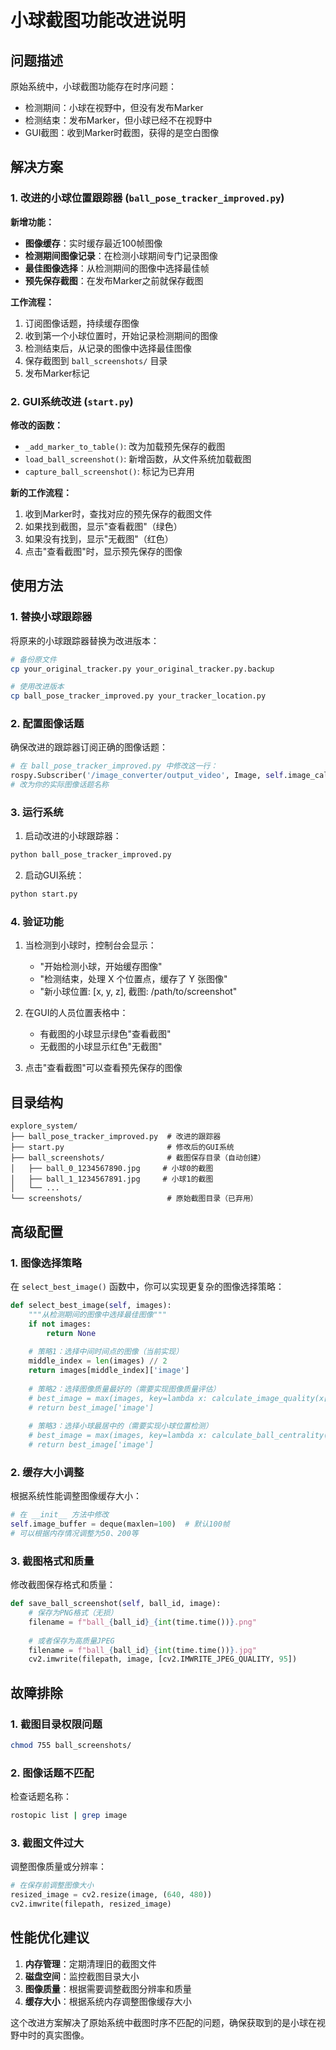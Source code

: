 # 小球截图功能改进说明

## 问题描述

原始系统中，小球截图功能存在时序问题：
- 检测期间：小球在视野中，但没有发布Marker
- 检测结束：发布Marker，但小球已经不在视野中
- GUI截图：收到Marker时截图，获得的是空白图像

## 解决方案

### 1. 改进的小球位置跟踪器 (`ball_pose_tracker_improved.py`)

**新增功能：**
- **图像缓存**：实时缓存最近100帧图像
- **检测期间图像记录**：在检测小球期间专门记录图像
- **最佳图像选择**：从检测期间的图像中选择最佳帧
- **预先保存截图**：在发布Marker之前就保存截图

**工作流程：**
1. 订阅图像话题，持续缓存图像
2. 收到第一个小球位置时，开始记录检测期间的图像
3. 检测结束后，从记录的图像中选择最佳图像
4. 保存截图到 `ball_screenshots/` 目录
5. 发布Marker标记

### 2. GUI系统改进 (`start.py`)

**修改的函数：**
- `_add_marker_to_table()`: 改为加载预先保存的截图
- `load_ball_screenshot()`: 新增函数，从文件系统加载截图
- `capture_ball_screenshot()`: 标记为已弃用

**新的工作流程：**
1. 收到Marker时，查找对应的预先保存的截图文件
2. 如果找到截图，显示"查看截图"（绿色）
3. 如果没有找到，显示"无截图"（红色）
4. 点击"查看截图"时，显示预先保存的图像

## 使用方法

### 1. 替换小球跟踪器

将原来的小球跟踪器替换为改进版本：

```bash
# 备份原文件
cp your_original_tracker.py your_original_tracker.py.backup

# 使用改进版本
cp ball_pose_tracker_improved.py your_tracker_location.py
```

### 2. 配置图像话题

确保改进的跟踪器订阅正确的图像话题：

```python
# 在 ball_pose_tracker_improved.py 中修改这一行：
rospy.Subscriber('/image_converter/output_video', Image, self.image_callback)
# 改为你的实际图像话题名称
```

### 3. 运行系统

1. 启动改进的小球跟踪器：
```bash
python ball_pose_tracker_improved.py
```

2. 启动GUI系统：
```bash
python start.py
```

### 4. 验证功能

1. 当检测到小球时，控制台会显示：
   - "开始检测小球，开始缓存图像"
   - "检测结束，处理 X 个位置点，缓存了 Y 张图像"
   - "新小球位置: [x, y, z], 截图: /path/to/screenshot"

2. 在GUI的人员位置表格中：
   - 有截图的小球显示绿色"查看截图"
   - 无截图的小球显示红色"无截图"

3. 点击"查看截图"可以查看预先保存的图像

## 目录结构

```
explore_system/
├── ball_pose_tracker_improved.py  # 改进的跟踪器
├── start.py                       # 修改后的GUI系统
├── ball_screenshots/              # 截图保存目录（自动创建）
│   ├── ball_0_1234567890.jpg     # 小球0的截图
│   ├── ball_1_1234567891.jpg     # 小球1的截图
│   └── ...
└── screenshots/                   # 原始截图目录（已弃用）
```

## 高级配置

### 1. 图像选择策略

在 `select_best_image()` 函数中，你可以实现更复杂的图像选择策略：

```python
def select_best_image(self, images):
    """从检测期间的图像中选择最佳图像"""
    if not images:
        return None
    
    # 策略1：选择中间时间点的图像（当前实现）
    middle_index = len(images) // 2
    return images[middle_index]['image']
    
    # 策略2：选择图像质量最好的（需要实现图像质量评估）
    # best_image = max(images, key=lambda x: calculate_image_quality(x['image']))
    # return best_image['image']
    
    # 策略3：选择小球最居中的（需要实现小球位置检测）
    # best_image = max(images, key=lambda x: calculate_ball_centrality(x['image']))
    # return best_image['image']
```

### 2. 缓存大小调整

根据系统性能调整图像缓存大小：

```python
# 在 __init__ 方法中修改
self.image_buffer = deque(maxlen=100)  # 默认100帧
# 可以根据内存情况调整为50、200等
```

### 3. 截图格式和质量

修改截图保存格式和质量：

```python
def save_ball_screenshot(self, ball_id, image):
    # 保存为PNG格式（无损）
    filename = f"ball_{ball_id}_{int(time.time())}.png"
    
    # 或者保存为高质量JPEG
    filename = f"ball_{ball_id}_{int(time.time())}.jpg"
    cv2.imwrite(filepath, image, [cv2.IMWRITE_JPEG_QUALITY, 95])
```

## 故障排除

### 1. 截图目录权限问题
```bash
chmod 755 ball_screenshots/
```

### 2. 图像话题不匹配
检查话题名称：
```bash
rostopic list | grep image
```

### 3. 截图文件过大
调整图像质量或分辨率：
```python
# 在保存前调整图像大小
resized_image = cv2.resize(image, (640, 480))
cv2.imwrite(filepath, resized_image)
```

## 性能优化建议

1. **内存管理**：定期清理旧的截图文件
2. **磁盘空间**：监控截图目录大小
3. **图像质量**：根据需要调整截图分辨率和质量
4. **缓存大小**：根据系统内存调整图像缓存大小

这个改进方案解决了原始系统中截图时序不匹配的问题，确保获取到的是小球在视野中时的真实图像。
